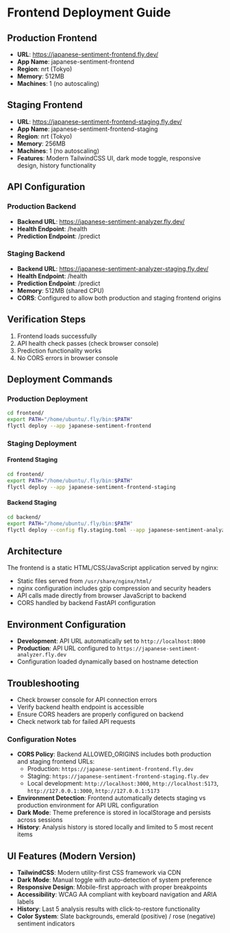 # Frontend Deployment Guide

## Production Frontend
- **URL**: https://japanese-sentiment-frontend.fly.dev/
- **App Name**: japanese-sentiment-frontend
- **Region**: nrt (Tokyo)
- **Memory**: 512MB
- **Machines**: 1 (no autoscaling)

## Staging Frontend
- **URL**: https://japanese-sentiment-frontend-staging.fly.dev/
- **App Name**: japanese-sentiment-frontend-staging
- **Region**: nrt (Tokyo)
- **Memory**: 256MB
- **Machines**: 1 (no autoscaling)
- **Features**: Modern TailwindCSS UI, dark mode toggle, responsive design, history functionality

## API Configuration

### Production Backend
- **Backend URL**: https://japanese-sentiment-analyzer.fly.dev/
- **Health Endpoint**: /health
- **Prediction Endpoint**: /predict

### Staging Backend
- **Backend URL**: https://japanese-sentiment-analyzer-staging.fly.dev/
- **Health Endpoint**: /health
- **Prediction Endpoint**: /predict
- **Memory**: 512MB (shared CPU)
- **CORS**: Configured to allow both production and staging frontend origins

## Verification Steps
1. Frontend loads successfully
2. API health check passes (check browser console)
3. Prediction functionality works
4. No CORS errors in browser console

## Deployment Commands

### Production Deployment
```bash
cd frontend/
export PATH="/home/ubuntu/.fly/bin:$PATH"
flyctl deploy --app japanese-sentiment-frontend
```

### Staging Deployment

#### Frontend Staging
```bash
cd frontend/
export PATH="/home/ubuntu/.fly/bin:$PATH"
flyctl deploy --app japanese-sentiment-frontend-staging
```

#### Backend Staging
```bash
cd backend/
export PATH="/home/ubuntu/.fly/bin:$PATH"
flyctl deploy --config fly.staging.toml --app japanese-sentiment-analyzer-staging
```

## Architecture
The frontend is a static HTML/CSS/JavaScript application served by nginx:
- Static files served from `/usr/share/nginx/html/`
- nginx configuration includes gzip compression and security headers
- API calls made directly from browser JavaScript to backend
- CORS handled by backend FastAPI configuration

## Environment Configuration
- **Development**: API URL automatically set to `http://localhost:8000`
- **Production**: API URL configured to `https://japanese-sentiment-analyzer.fly.dev`
- Configuration loaded dynamically based on hostname detection

## Troubleshooting
- Check browser console for API connection errors
- Verify backend health endpoint is accessible
- Ensure CORS headers are properly configured on backend
- Check network tab for failed API requests

### Configuration Notes
- **CORS Policy**: Backend ALLOWED_ORIGINS includes both production and staging frontend URLs:
  - Production: `https://japanese-sentiment-frontend.fly.dev`
  - Staging: `https://japanese-sentiment-frontend-staging.fly.dev`
  - Local development: `http://localhost:3000`, `http://localhost:5173`, `http://127.0.0.1:3000`, `http://127.0.0.1:5173`
- **Environment Detection**: Frontend automatically detects staging vs production environment for API URL configuration
- **Dark Mode**: Theme preference is stored in localStorage and persists across sessions
- **History**: Analysis history is stored locally and limited to 5 most recent items

## UI Features (Modern Version)
- **TailwindCSS**: Modern utility-first CSS framework via CDN
- **Dark Mode**: Manual toggle with auto-detection of system preference
- **Responsive Design**: Mobile-first approach with proper breakpoints
- **Accessibility**: WCAG AA compliant with keyboard navigation and ARIA labels
- **History**: Last 5 analysis results with click-to-restore functionality
- **Color System**: Slate backgrounds, emerald (positive) / rose (negative) sentiment indicators
